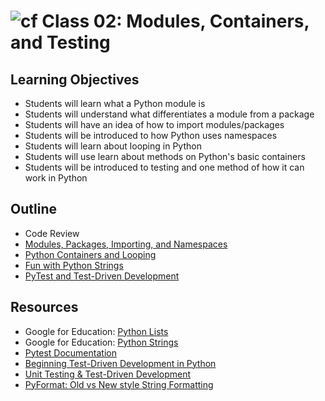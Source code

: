 # ![cf](http://i.imgur.com/7v5ASc8.png) Class 02: Modules, Containers, and Testing

## Learning Objectives

- Students will learn what a Python module is
- Students will understand what differentiates a module from a package
- Students will have an idea of how to import modules/packages
- Students will be introduced to how Python uses namespaces
- Students will learn about looping in Python
- Students will use learn about methods on Python's basic containers
- Students will be introduced to testing and one method of how it can work in Python

## Outline

- Code Review
- [Modules, Packages, Importing, and Namespaces]
- [Python Containers and Looping]
- [Fun with Python Strings]
- [PyTest and Test-Driven Development]

<!-- links -->
[Modules, Packages, Importing, and Namespaces]: ./notes/modules.md
[Python Containers and Looping]: ./notes/containers.md
[Fun with Python Strings]: ./notes/strings.md
[PyTest and Test-Driven Development]: ./notes/pytest_tdd.md

## Resources

- Google for Education: [Python Lists](https://developers.google.com/edu/python/lists)
- Google for Education: [Python Strings](https://developers.google.com/edu/python/strings)
- [Pytest Documentation](https://docs.pytest.org/en/latest/)
- [Beginning Test-Driven Development in Python](https://code.tutsplus.com/tutorials/beginning-test-driven-development-in-python--net-30137)
- [Unit Testing & Test-Driven Development](http://python-3-patterns-idioms-test.readthedocs.io/en/latest/UnitTesting.html)
- [PyFormat: Old vs New style String Formatting](https://pyformat.info/)
